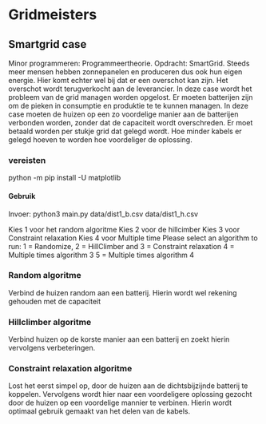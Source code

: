 # Gridmeisters

## Smartgrid case
Minor programmeren: Programmeertheorie. Opdracht: SmartGrid. Steeds meer mensen hebben zonnepanelen en produceren dus ook hun eigen energie. Hier komt echter wel bij dat er een overschot kan zijn. Het overschot wordt terugverkocht aan de leverancier. In deze case wordt het probleem van de grid managen worden opgelost. Er moeten batterijen zijn om de pieken in consumptie en produktie te te kunnen managen. In deze case moeten de huizen op een zo voordelige manier aan de batterijen verbonden worden, zonder dat de capaciteit wordt overschreden. Er moet betaald worden per stukje grid dat gelegd wordt. Hoe minder kabels er gelegd hoeven te worden hoe voordeliger de oplossing. 


### vereisten

python -m pip install -U matplotlib

#### Gebruik

Invoer: python3 main.py data/dist1_b.csv data/dist1_h.csv

Kies 1 voor het random algoritme
Kies 2 voor de hillcimber
Kies 3 voor Constraint relaxation
Kies 4 voor Multiple time
Please select an algorithm to run: 1 = Randomize, 2 = HillClimber and 3 = Constraint relaxation 4 = Multiple times algorithm 3 5 = Multiple times algorithm 4

### Random algoritme
Verbind de huizen random aan een batterij. Hierin wordt wel rekening gehouden met de capaciteit

### Hillclimber algoritme
Verbind huizen op de korste manier aan een batterij en zoekt hierin vervolgens verbeteringen. 

### Constraint relaxation algoritme
Lost het eerst simpel op, door de huizen aan de dichtsbijzijnde batterij te koppelen. Vervolgens wordt hier naar een voordeligere oplossing gezocht door de huizen op een voordelige mannier te verbinen. Hierin wordt optimaal gebruik gemaakt van het delen van de kabels.